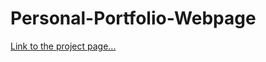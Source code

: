 # Personal-Portfolio-Webpage

[Link to the project page...](https://ievgeniiaabdulina.github.io/Personal-Portfolio-Webpage/)

<!-- USE PROJECT -->
<!--
    * Clone https://github.com/IevgeniiaAbdulina/Personal-Portfolio-Webpage.git
 -->

<!-- PUSH TO GITHUB -->
<!--
    * Update project.json file with new project
    * Save changes
    * - git add .
    * - git status
        On branch dev
    * - git commit -m "add new project"
    * - git push
 -->
